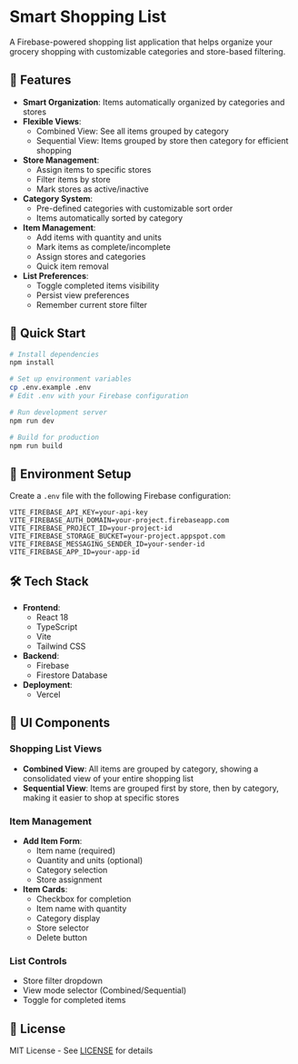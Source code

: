 # Smart Shopping List

A Firebase-powered shopping list application that helps organize your grocery shopping with customizable categories and store-based filtering.

## 🌟 Features

- **Smart Organization**: Items automatically organized by categories and stores
- **Flexible Views**: 
  - Combined View: See all items grouped by category
  - Sequential View: Items grouped by store then category for efficient shopping
- **Store Management**: 
  - Assign items to specific stores
  - Filter items by store
  - Mark stores as active/inactive
- **Category System**:
  - Pre-defined categories with customizable sort order
  - Items automatically sorted by category
- **Item Management**:
  - Add items with quantity and units
  - Mark items as complete/incomplete
  - Assign stores and categories
  - Quick item removal
- **List Preferences**:
  - Toggle completed items visibility
  - Persist view preferences
  - Remember current store filter

## 🚀 Quick Start

```bash
# Install dependencies
npm install

# Set up environment variables
cp .env.example .env
# Edit .env with your Firebase configuration

# Run development server
npm run dev

# Build for production
npm run build
```

## 🔧 Environment Setup

Create a `.env` file with the following Firebase configuration:

```env
VITE_FIREBASE_API_KEY=your-api-key
VITE_FIREBASE_AUTH_DOMAIN=your-project.firebaseapp.com
VITE_FIREBASE_PROJECT_ID=your-project-id
VITE_FIREBASE_STORAGE_BUCKET=your-project.appspot.com
VITE_FIREBASE_MESSAGING_SENDER_ID=your-sender-id
VITE_FIREBASE_APP_ID=your-app-id
```

## 🛠️ Tech Stack

- **Frontend**:
  - React 18
  - TypeScript
  - Vite
  - Tailwind CSS
- **Backend**:
  - Firebase
  - Firestore Database
- **Deployment**:
  - Vercel

## 📱 UI Components

### Shopping List Views

- **Combined View**: All items are grouped by category, showing a consolidated view of your entire shopping list
- **Sequential View**: Items are grouped first by store, then by category, making it easier to shop at specific stores

### Item Management

- **Add Item Form**: 
  - Item name (required)
  - Quantity and units (optional)
  - Category selection
  - Store assignment
- **Item Cards**:
  - Checkbox for completion
  - Item name with quantity
  - Category display
  - Store selector
  - Delete button

### List Controls

- Store filter dropdown
- View mode selector (Combined/Sequential)
- Toggle for completed items

## 📝 License

MIT License - See [LICENSE](./LICENSE) for details 